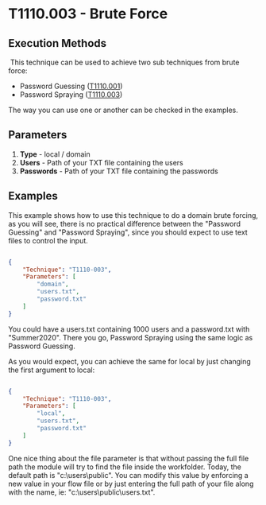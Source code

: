 # T1110.003 - Brute Force

## Execution Methods

​	This technique can be used to achieve two sub techniques from brute force:

- Password Guessing ([T1110.001](https://attack.mitre.org/techniques/T1110/001/))
- Password Spraying ([T1110.003](https://attack.mitre.org/techniques/T1110/003/)) 

The way you can use one or another can be checked in the examples.

## Parameters

1. **Type** - local / domain
2. **Users** - Path of your TXT file containing the users
3. **Passwords** - Path of your TXT file containing the passwords

## Examples

This example shows how to use this technique to do a domain brute forcing, as you will see, there is no practical difference between the "Password Guessing" and "Password Spraying", since you should expect to use text files to control the input. 

```json

{
    "Technique": "T1110-003",
    "Parameters": [
    	"domain",
        "users.txt",
        "password.txt"
    ]
}

```

You could have a users.txt containing 1000 users and a password.txt with "Summer2020". There you go, Password Spraying using the same logic as Password Guessing. 

As you would expect, you can achieve the same for local by just changing the first argument to local:

```json

{
    "Technique": "T1110-003",
    "Parameters": [
    	"local",
        "users.txt",
        "password.txt"
    ]
}

```

One nice thing about the file parameter is that without passing the full file path the module will try to find the file inside the workfolder. Today, the default path is "c:\users\public". You can modify this value by enforcing a new value in your flow file or by just entering the full path of your file along with the name, ie: "c:\users\public\users.txt".